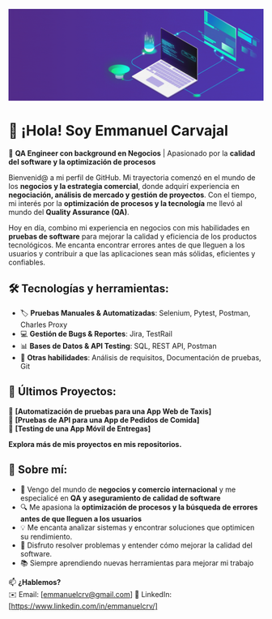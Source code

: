 ![Banner](https://github.com/emm26020/emm26020/blob/main/241765440-80728820-e06b-4f96-9c9e-9df46f0cc0a5.gif)

# 👋 ¡Hola! Soy Emmanuel Carvajal  
📍 **QA Engineer con background en Negocios** | Apasionado por la **calidad del software y la optimización de procesos**  

Bienvenid@ a mi perfil de GitHub. Mi trayectoria comenzó en el mundo de los **negocios y la estrategia comercial**, donde adquirí experiencia en **negociación, análisis de mercado y gestión de proyectos**. Con el tiempo, mi interés por la **optimización de procesos y la tecnología** me llevó al mundo del **Quality Assurance (QA)**.  

Hoy en día, combino mi experiencia en negocios con mis habilidades en **pruebas de software** para mejorar la calidad y eficiencia de los productos tecnológicos. Me encanta encontrar errores antes de que lleguen a los usuarios y contribuir a que las aplicaciones sean más sólidas, eficientes y confiables.   

## 🛠 Tecnologías y herramientas:
- 🏷 **Pruebas Manuales & Automatizadas**: Selenium, Pytest, Postman, Charles Proxy  
- 💻 **Gestión de Bugs & Reportes**: Jira, TestRail  
- 📊 **Bases de Datos & API Testing**: SQL, REST API, Postman  
- 🚀 **Otras habilidades**: Análisis de requisitos, Documentación de pruebas, Git  

## 📌 Últimos Proyectos:
🔹 **[Automatización de pruebas para una App Web de Taxis]**  
🔹 **[Pruebas de API para una App de Pedidos de Comida]**  
🔹 **[Testing de una App Móvil de Entregas]** 

**Explora más de mis proyectos en mis repositorios.**

## 🚀 Sobre mí:
- 📌 Vengo del mundo de **negocios y comercio internacional** y me especialicé en **QA y aseguramiento de calidad de software**  
- 🔍 Me apasiona la **optimización de procesos y la búsqueda de errores antes de que lleguen a los usuarios**
- 💡 Me encanta analizar sistemas y encontrar soluciones que optimicen su rendimiento.  
- 🎯 Disfruto resolver problemas y entender cómo mejorar la calidad del software. 
- 📚 Siempre aprendiendo nuevas herramientas para mejorar mi trabajo  

📫 **¿Hablemos?**  
✉️ Email: [emmanuelcrv@gmail.com] 
💼 LinkedIn: [https://www.linkedin.com/in/emmanuelcrv/]
